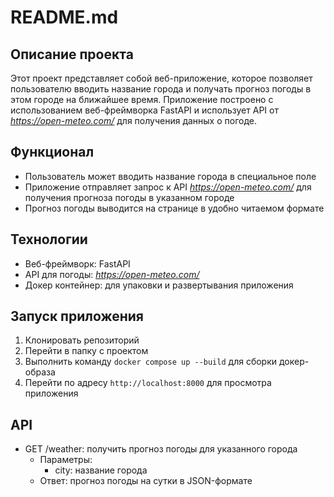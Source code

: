 # README.md

## Описание проекта

Этот проект представляет собой веб-приложение, которое позволяет пользователю вводить название города и получать прогноз погоды в этом городе на ближайшее время. Приложение построено с использованием веб-фреймворка FastAPI и использует API от *https://open-meteo.com/* для получения данных о погоде.

## Функционал

* Пользователь может вводить название города в специальное поле
* Приложение отправляет запрос к API *https://open-meteo.com/* для получения прогноза погоды в указанном городе
* Прогноз погоды выводится на странице в удобно читаемом формате

## Технологии

* Веб-фреймворк: FastAPI
* API для погоды: *https://open-meteo.com/*
* Докер контейнер: для упаковки и развертывания приложения

## Запуск приложения

1. Клонировать репозиторий
2. Перейти в папку с проектом
3. Выполнить команду `docker compose up --build` для сборки докер-образа
4. Перейти по адресу `http://localhost:8000` для просмотра приложения

## API

* GET /weather: получить прогноз погоды для указанного города
    + Параметры:
        - city: название города
    + Ответ: прогноз погоды на сутки в JSON-формате
